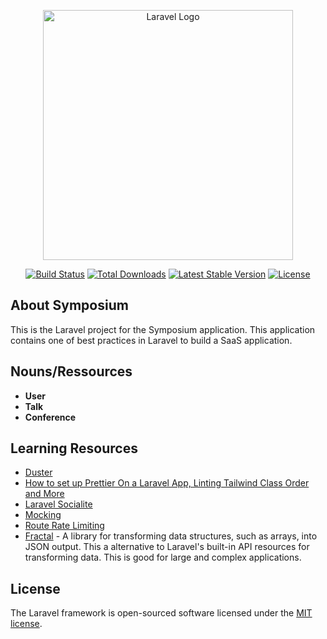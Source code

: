 <p align="center"><a href="https://laravel.com" target="_blank"><img src="https://raw.githubusercontent.com/laravel/art/master/logo-lockup/5%20SVG/2%20CMYK/1%20Full%20Color/laravel-logolockup-cmyk-red.svg" width="400" alt="Laravel Logo"></a></p>

<p align="center">
<a href="https://github.com/laravel/framework/actions"><img src="https://github.com/laravel/framework/workflows/tests/badge.svg" alt="Build Status"></a>
<a href="https://packagist.org/packages/laravel/framework"><img src="https://img.shields.io/packagist/dt/laravel/framework" alt="Total Downloads"></a>
<a href="https://packagist.org/packages/laravel/framework"><img src="https://img.shields.io/packagist/v/laravel/framework" alt="Latest Stable Version"></a>
<a href="https://packagist.org/packages/laravel/framework"><img src="https://img.shields.io/packagist/l/laravel/framework" alt="License"></a>
</p>

## About Symposium

This is the Laravel project for the Symposium application. This application contains one of best practices in Laravel to build a SaaS application.

## Nouns/Ressources
- **User**
- **Talk**
- **Conference**


## Learning Resources
- [Duster](https://github.com/tighten/duster)
- [How to set up Prettier On a Laravel App, Linting Tailwind Class Order and More](https://mattstauffer.com/blog/how-to-set-up-prettier-on-a-laravel-app-to-lint-tailwind-class-order-and-more/)
- [Laravel Socialite](https://laravel.com/docs/11.x/socialite)
- [Mocking](https://laravel.com/docs/11.x/mocking#mocking-facades)
- [Route Rate Limiting](https://laravel.com/docs/11.x/routing#rate-limiting)
- [Fractal](https://fractal.thephpleague.com/) - A library for transforming data structures, such as arrays, into JSON output. This a alternative to Laravel's built-in API resources for transforming data. This is good for large and complex applications.

## License

The Laravel framework is open-sourced software licensed under the [MIT license](https://opensource.org/licenses/MIT).
